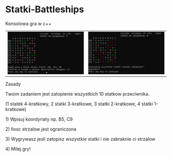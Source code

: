 <div >
  <h1 >Statki-Battleships</h1>
  <p>Konsolowa gra w c++</p>
  <table>
        <tr>
            <td>
                 <img src="./props/statki1.jpg"
                     width="100%"/>
            </td>
            <td>
                 <img src="./props/statki2.jpg"
                     width="100%"/>
            </td>
        </tr>
  </table>
  <p>Zasady</p>
  <p>Twoim zadaniem jest zatopienie wszystkich 10 statkow przeciwnika.</p>
  (1 statek 4-kratkowy, 2 statki 3-kratkowe, 3 statki 2-kratkowe, 4 statki 1-kratkowe)
  <p>1) Wpisuj koordynaty np. B5, C9</p>
  <p>2) Ilosc strzalow jest ograniczona</p>
  <p>3) Wygrywasz jesli zatopisz wszystkie statki i nie zabraknie ci strzalow</p>
  <p>4) Milej gry!</p>
</div>
<h1></h1>
